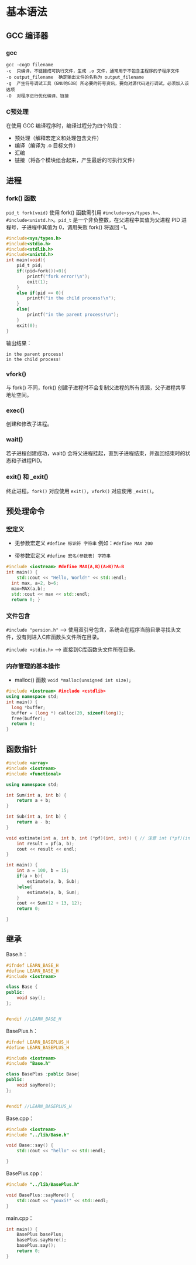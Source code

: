 基本语法
===

## GCC 编译器

### gcc

```
gcc -cogO filename
-c  只编译，不链接成可执行文件，生成 .o 文件，通常用于不包含主程序的子程序文件
-o output_filename  确定输出文件的名称为 output_filename
-g  产生符号调试工具（GNU的GDB）所必要的符号资讯，要向对源代码进行调试，必须加入该选项
-O  对程序进行优化编译、链接
```
### C预处理

在使用 GCC 编译程序时，编译过程分为四个阶段：
- 预处理（解释宏定义和处理包含文件）
- 编译（编译为 .o 目标文件）
- 汇编
- 链接（将各个模块组合起来，产生最后的可执行文件）

## 进程

### fork() 函数

`pid_t fork(void)`
使用 fork() 函数需引用 `#include<sys/types.h>`、`#include<unistd.h>`。`pid_t` 是一个非负整数，在父进程中其值为父进程 PID 进程号，子进程中其值为 0，调用失败 fork() 将返回 -1。

```C
#include<sys/types.h>
#include<stdio.h>
#include<stdlib.h>
#include<unistd.h>
int main(void){
    pid_t pid;
    if((pid=fork())<0){
        printf("fork error!\n");
        exit(1);
    }
    else if(pid == 0){
        printf("in the child process!\n");
    }
    else{
        printf("in the parent process!\n");
    }
    exit(0);
}
```
输出结果：
```
in the parent process!
in the child process!
```
### vfork()
与 fork() 不同，fork() 创建子进程时不会复制父进程的所有资源，父子进程共享地址空间。

### exec()
创建和修改子进程。

### wait()
若子进程创建成功，wait() 会将父进程挂起，直到子进程结束，并返回结束时的状态和子进程PID。

### exit() 和 _exit()
终止进程。`fork()` 对应使用 `exit()`，`vfork()` 对应使用 `_exit()`。

## 预处理命令

### 宏定义

- 无参数宏定义 `#define 标识符 字符串`
例如：`#define MAX 200`

- 带参数宏定义 `#define 宏名(参数表) 字符串`
```C++
#include <iostream> #define MAX(A,B)(A>B)?A:B
int main() {
    std::cout << "Hello, World!" << std::endl;
  int max, a=2, b=6;
  max=MAX(a,b);
  std::cout << max << std::endl;
  return 0; }
```
### 文件包含

`#include "persion.h"` --> 使用双引号包含，系统会在程序当前目录寻找头文件，没有则进入C库函数头文件所在目录。

`#include <stdio.h>` --> 直接到C库函数头文件所在目录。

### 内存管理的基本操作

- malloc() 函数 `void *malloc(unsigned int size);`
```C++
#include <iostream> #include <cstdlib>
using namespace std;
int main() {
  long *buffer;
  buffer = (long *) calloc(20, sizeof(long));
  free(buffer);
  return 0;
}
```

## 函数指针

```c++
#include <array>
#include <iostream>
#include <functional>

using namespace std;

int Sum(int a, int b) {
    return a + b;
}

int Sub(int a, int b) {
    return a - b;
}

void estimate(int a, int b, int (*pf)(int, int)) { // 注意 int (*pf)(int, int)
    int result = pf(a, b);
    cout << result << endl;
}

int main() {
    int a = 100, b = 15;
    if(a > b){
        estimate(a, b, Sub);
    }else{
        estimate(a, b, Sum);
    }
    cout << Sum(12 + 13, 12);
    return 0;

}
```



## 继承

Base.h：

```c++
#ifndef LEARN_BASE_H
#define LEARN_BASE_H
#include <iostream>

class Base {
public:
    void say();
};


#endif //LEARN_BASE_H
```

BasePlus.h：

```c++
#ifndef LEARN_BASEPLUS_H
#define LEARN_BASEPLUS_H

#include <iostream>
#include "Base.h"

class BasePlus :public Base{
public:
    void sayMore();
};


#endif //LEARN_BASEPLUS_H
```

Base.cpp：

```c++
#include <iostream>
#include "../lib/Base.h"

void Base::say() {
    std::cout << "hello" << std::endl;

}
```

BasePlus.cpp：

```C++
#include "../lib/BasePlus.h"

void BasePlus::sayMore() {
    std::cout << "youxi!" << std::endl;
}
```

main.cpp：

```C++
int main() {
    BasePlus basePlus;
    basePlus.sayMore();
    basePlus.say();
    return 0;
}
```

